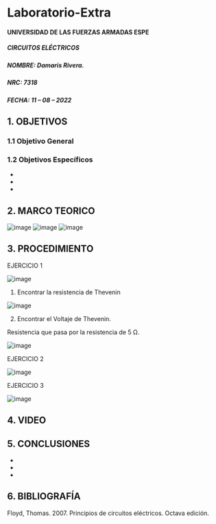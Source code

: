 # Laboratorio-Extra

#### UNIVERSIDAD DE LAS FUERZAS ARMADAS ESPE
##### CIRCUITOS ELÉCTRICOS
##### NOMBRE: Damaris Rivera.
##### NRC: 7318                                                                                                                  
##### FECHA: 11 – 08 – 2022

## 1. OBJETIVOS 
  
### 1.1 Objetivo General
        

	
### 1.2 Objetivos Específicos
        
-
-
-


## 2. MARCO TEORICO 

![image](https://user-images.githubusercontent.com/105671763/184803292-3c201784-3693-4ebe-a19c-b3608ebc24f3.png)
![image](https://user-images.githubusercontent.com/105671763/184804936-ed1c0760-70da-4b1e-9c0f-2174d5b3d990.png)
![image](https://user-images.githubusercontent.com/105671763/184805987-9b6fac80-e99c-4383-bf86-d0649c3d75f3.png)

## 3. PROCEDIMIENTO 

EJERCICIO 1

![image](https://user-images.githubusercontent.com/105671763/184260108-bcc266fe-44d1-438e-9d33-52926a6f251e.png)

1. Encontrar la resistencia de Thevenin

![image](https://user-images.githubusercontent.com/105671763/184716141-3fc1941e-901d-4745-9569-54f097e80523.png)

2. Encontrar el Voltaje de Thevenin.





Resistencia que pasa por la resistencia de 5 Ω.

![image](https://user-images.githubusercontent.com/105671763/184713791-3461dd88-a3dd-4c76-ac3f-d2d39a705251.png)


EJERCICIO 2

![image](https://user-images.githubusercontent.com/105671763/184260704-d321749a-fcfa-4066-a0a2-1a6672911d34.png)

EJERCICIO 3

![image](https://user-images.githubusercontent.com/105671763/184260776-a161102e-fcdb-4eab-99c2-553c7d3c8507.png)

## 4. VIDEO



## 5. CONCLUSIONES

-
-
-


## 6. BIBLIOGRAFÍA

Floyd, Thomas. 2007. Principios de circuitos eléctricos. Octava edición.
